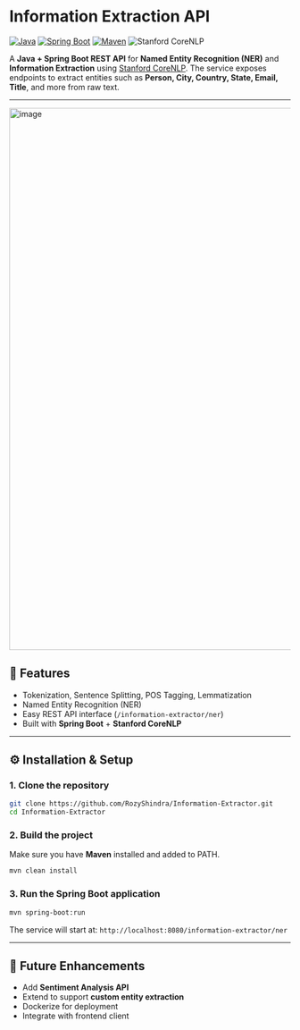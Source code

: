 

# Information Extraction API

[![Java](https://img.shields.io/badge/Java-17+-orange.svg)](https://www.oracle.com/java/)
[![Spring Boot](https://img.shields.io/badge/Spring_Boot-3.x-brightgreen.svg)](https://spring.io/projects/spring-boot)
[![Maven](https://img.shields.io/badge/Maven-3.6+-blue.svg)](https://maven.apache.org/)
![Stanford CoreNLP](https://img.shields.io/badge/Stanford_CoreNLP-4.5.10-red.svg)

A **Java + Spring Boot REST API** for **Named Entity Recognition (NER)** and **Information Extraction** using [Stanford CoreNLP](https://stanfordnlp.github.io/CoreNLP/).
The service exposes endpoints to extract entities such as **Person, City, Country, State, Email, Title**, and more from raw text.

---
<img width="1915" height="970" alt="image" src="https://github.com/user-attachments/assets/caa214ae-2e71-4c5b-9d04-4e581af0db24" />


## 🚀 Features

* Tokenization, Sentence Splitting, POS Tagging, Lemmatization
* Named Entity Recognition (NER)
* Easy REST API interface (`/information-extractor/ner`)
* Built with **Spring Boot** + **Stanford CoreNLP**
  
---

## ⚙️ Installation & Setup

### 1. Clone the repository

```bash
git clone https://github.com/RozyShindra/Information-Extractor.git
cd Information-Extractor
```

### 2. Build the project

Make sure you have **Maven** installed and added to PATH.

```bash
mvn clean install
```

### 3. Run the Spring Boot application

```bash
mvn spring-boot:run
```

The service will start at:
`http://localhost:8080/information-extractor/ner`

---

## 📖 Future Enhancements

* Add **Sentiment Analysis API**
* Extend to support **custom entity extraction**
* Dockerize for deployment
* Integrate with frontend client
